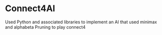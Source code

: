 # Connect4AI
Used Python and associated libraries to implement an AI that used minimax and alphabeta Pruning to play connect4
